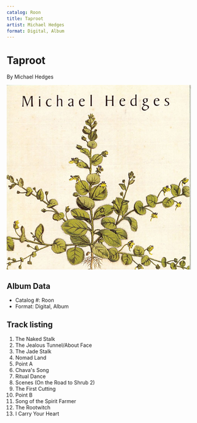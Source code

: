 ```yaml
---
catalog: Roon
title: Taproot
artist: Michael Hedges
format: Digital, Album
---
```


# Taproot

By Michael Hedges

![](../../assets/albumcovers/Michael_Hedges-Taproot.png)

## Album Data

- Catalog #: Roon
- Format: Digital, Album


## Track listing


1. The Naked Stalk
2. The Jealous Tunnel/About Face
3. The Jade Stalk
4. Nomad Land
5. Point A
6. Chava's Song
7. Ritual Dance
8. Scenes (On the Road to Shrub 2)
9. The First Cutting
10. Point B
11. Song of the Spirit Farmer
12. The Rootwitch
13. I Carry Your Heart


